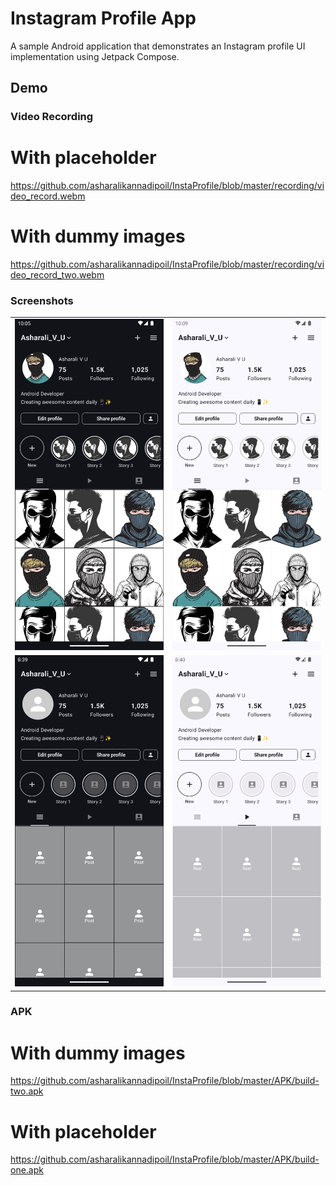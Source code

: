 # Instagram Profile App

A sample Android application that demonstrates an Instagram profile UI implementation using Jetpack
Compose.

## Demo

### Video Recording

# With placeholder
https://github.com/asharalikannadipoil/InstaProfile/blob/master/recording/video_record.webm
# With dummy images
https://github.com/asharalikannadipoil/InstaProfile/blob/master/recording/video_record_two.webm

### Screenshots


<div align="center">
  <table>
    <tr>
      <td><img src="screenshots/Screenshot_three.png" alt="Screenshot 3" width="300"/></td>
      <td><img src="screenshots/Screenshot_four.png" alt="Screenshot 4" width="300"/></td>
    </tr>
    <tr>
      <td><img src="screenshots/Screenshot_one.png" alt="Screenshot 1" width="300"/></td>
      <td><img src="screenshots/Screenshot_two.png" alt="Screenshot 2" width="300"/></td>
    </tr>
  </table>
</div>

### APK

# With dummy images
https://github.com/asharalikannadipoil/InstaProfile/blob/master/APK/build-two.apk
# With placeholder 
https://github.com/asharalikannadipoil/InstaProfile/blob/master/APK/build-one.apk


